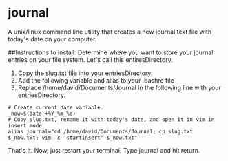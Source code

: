 # journal
A unix/linux command line utility that creates a new journal text file with today's date on your computer.

##Instructions to install:
Determine where you want to store your journal entries on your file system. Let's call this entiresDirectory.

1. Copy the slug.txt file into your entriesDirectory.
2. Add the following variable and alias to your .bashrc file
3. Replace /home/david/Documents/Journal in the following line with your entriesDirectory.
```
# Create current date variable.
_now=$(date +%Y_%m_%d)
# Copy slug.txt, rename it with today's date, and open it in vim in insert mode.
alias journal="cd /home/david/Documents/Journal; cp slug.txt $_now.txt; vim -c 'startinsert' $_now.txt"
```
That's it. Now, just restart your terminal. Type journal and hit return.
